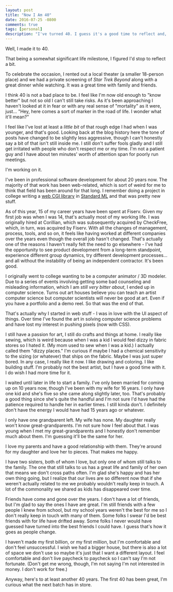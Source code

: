 ```yaml
---
layout: post
title: "Now I Am 40"
date: 2016-07-25 -0800
comments: true
tags: [personal]
description: "I've turned 40. I guess it's a good time to reflect and, uh... now what?"
---
```

Well, I made it to 40.

That being a somewhat significant life milestone, I figured I'd stop to reflect a bit.

To celebrate the occasion, I rented out a local theater (a smaller 18-person place) and we had a private screening of _Star Trek Beyond_ along with a great dinner while watching. It was a great time with family and friends.

I think 40 is not a bad place to be. I feel like I'm now old enough to "know better" but not so old I can't still take risks. As it's been approaching I haven't looked at it in fear or with any real sense of "mortality" as it were, just... "Hey, here comes a sort of marker in the road of life. I wonder what it'll mean?"

I feel like I've lost at least a _little bit_ of that rough edge I had when I was younger, and that's good. Looking back at the blog history here the tone of posts have changed to be slightly less aggressive, though I can't honestly say a bit of that isn't still inside me. I still don't suffer fools gladly and I still get irritated with people who don't respect me or my time. I'm not a patient guy and I have about ten minutes' worth of attention span for poorly run meetings.

I'm working on it.

I've been in professional software development for about 20 years now. The majority of that work has been web-related, which is sort of weird for me to think that field has been around for that long. I remember doing a project in college writing a [web CGI library](https://en.wikipedia.org/wiki/Common_Gateway_Interface) in [Standard ML](https://en.wikipedia.org/wiki/Standard_ML) and that was pretty new stuff.

As of this year, 15 of my career years have been spent at Fiserv. Given my first job was when I was 14, that's actually most of my working life. I was originally hired at Corillian, which was subsequently acquired by CheckFree, which, in turn, was acquired by Fiserv. With all the changes of management, process, tools, and so on, it feels like having worked at different companies over the years even though the overall job hasn't changed. That's actually one of the reasons I haven't really felt the need to go elsewhere - I've had the opportunity to see product development from a long-term standpoint, experience different group dynamics, try different development processes... and all without the instability of being an independent contractor. It's been good.

I originally went to college wanting to be a computer animator / 3D modeler. Due to a series of events involving getting some bad counseling and misleading information, which I am _still very bitter about_, I ended up in computer science. Turns out art houses believe you can teach an artist computer science but computer scientists will never be good at art. Even if you have a portfolio and a demo reel. So that was the end of that.

That's actually why I started in web stuff - I was in love with the UI aspect of things. Over time I've found the art in solving computer science problems and have lost my interest in pushing pixels (now with CSS).

I still have a passion for art, I still do crafts and things at home. I really like sewing, which is weird because when I was a kid I would feel dizzy in fabric stores so I hated it. (My mom used to sew when I was a kid.) I actually called them "dizzy places." I'm curious if maybe I had a chemical sensitivity to the sizing (or whatever) that ships on the fabric. Maybe I was just super bored. In any case, I really like it now. I like drawing and coloring. I like building stuff. I'm probably not the best artist, but I have a good time with it. I do wish I had more time for it.

I waited until later in life to start a family. I've only been married for coming up on 10 years now, though I've been with my wife for 16 years. I only have one kid and she's five so she came along slightly later, too. That's probably a good thing since she's quite the handful and I'm not sure I'd have had the patience required to handle her in earlier times. I still kinda don't. I definitely don't have the energy I would have had 15 years ago or whatever.

I only have one grandparent left. My wife has none. My daughter really won't know great-grandparents. I'm not sure how I feel about that. I was young when I met my great-grandparents and I honestly don't remember much about them. I'm guessing it'll be the same for her.

I love my parents and have a good relationship with them. They're around for my daughter and love her to pieces. That makes me happy.

I have two sisters, both of whom I love, but only one of whom still talks to the family. The one that still talks to us has a great life and family of her own that means we don't cross paths often. I'm glad she's happy and has her own thing going, but I realize that our lives are so different now that if she weren't actually related to me we probably wouldn't really keep in touch. A lot of the commonality we shared as kids has disappeared over time.

Friends have come and gone over the years. I don't have a lot of friends, but I'm glad to say the ones I have are great. I'm still friends with a few people I knew from school, but my school years weren't the best for me so I don't really keep in touch with many of them. Some folks I swear I'd be best friends with for life have drifted away. Some folks I never would have guessed have turned into the best friends I could have. I guess that's how it goes as people change.

I haven't made my first billion, or my first million, but I'm comfortable and don't feel unsuccessful. I wish we had a bigger house, but there is also a lot of space we don't use so maybe it's just that I want a different layout. I feel comfortable and don't live paycheck to paycheck so I can't say I'm not fortunate. (Don't get me wrong, though, I'm not saying I'm not interested in money. I don't work for free.)

Anyway, here's to at least another 40 years. The first 40 has been great, I'm curious what the next batch has in store.
